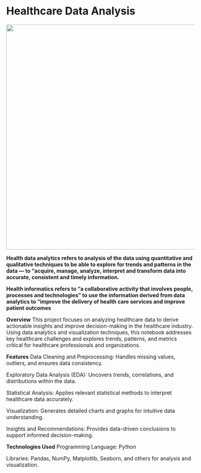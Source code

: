 # Healthcare Data Analysis

<img src="[https://www.iso.org/files/live/sites/isoorg/files/news/insights/healthcare/Healthcare_Evergreen%20-%20Healthcare%20data%20analytics.svg](https://www.news-medical.net/image-handler/ts/20230510094148/ri/750/src/images/Article_Images/ImageForArticle_23756_16837261082308559.jpg)" width="600">

**Health data analytics refers to analysis of the data using quantitative and qualitative techniques to be able to explore for trends and patterns in the data — to “acquire, manage, analyze, interpret and transform data into accurate, consistent and timely information.**

**Health informatics refers to “a collaborative activity that involves people, processes and technologies” to use the information derived from data analytics to “improve the delivery of health care services and improve patient outcomes**

**Overview**
This project focuses on analyzing healthcare data to derive actionable insights and improve decision-making in the healthcare industry. Using data analytics and visualization techniques, this notebook addresses key healthcare challenges and explores trends, patterns, and metrics critical for healthcare professionals and organizations.

**Features**
Data Cleaning and Preprocessing: Handles missing values, outliers, and ensures data consistency.

Exploratory Data Analysis (EDA): Uncovers trends, correlations, and distributions within the data.

Statistical Analysis: Applies relevant statistical methods to interpret healthcare data accurately.

Visualization: Generates detailed charts and graphs for intuitive data understanding.

Insights and Recommendations: Provides data-driven conclusions to support informed decision-making.

**Technologies Used**
Programming Language: Python

Libraries: Pandas, NumPy, Matplotlib, Seaborn, and others for analysis and visualization.
